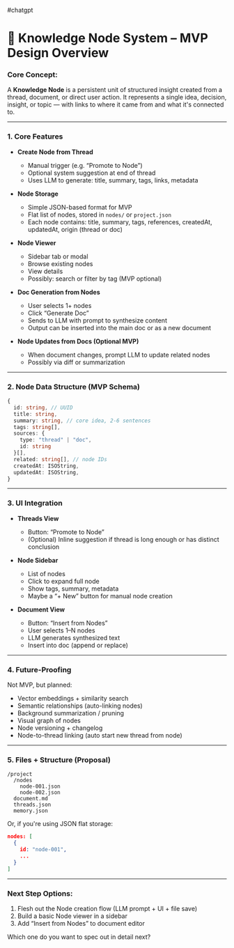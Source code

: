 #chatgpt 

# 🧠 Knowledge Node System – MVP Design Overview

### Core Concept:
A **Knowledge Node** is a persistent unit of structured insight created from a thread, document, or direct user action. It represents a single idea, decision, insight, or topic — with links to where it came from and what it's connected to.

---

### 1. Core Features

- **Create Node from Thread**
  - Manual trigger (e.g. “Promote to Node”)
  - Optional system suggestion at end of thread
  - Uses LLM to generate: title, summary, tags, links, metadata

- **Node Storage**
  - Simple JSON-based format for MVP
  - Flat list of nodes, stored in `nodes/` or `project.json`
  - Each node contains: title, summary, tags, references, createdAt, updatedAt, origin (thread or doc)

- **Node Viewer**
  - Sidebar tab or modal
  - Browse existing nodes
  - View details
  - Possibly: search or filter by tag (MVP optional)

- **Doc Generation from Nodes**
  - User selects 1+ nodes
  - Click “Generate Doc”
  - Sends to LLM with prompt to synthesize content
  - Output can be inserted into the main doc or as a new document

- **Node Updates from Docs (Optional MVP)**
  - When document changes, prompt LLM to update related nodes
  - Possibly via diff or summarization

---

### 2. Node Data Structure (MVP Schema)

```ts
{
  id: string, // UUID
  title: string,
  summary: string, // core idea, 2-6 sentences
  tags: string[],
  sources: {
    type: "thread" | "doc",
    id: string
  }[],
  related: string[], // node IDs
  createdAt: ISOString,
  updatedAt: ISOString,
}
```

---

### 3. UI Integration

- **Threads View**
  - Button: “Promote to Node”
  - (Optional) Inline suggestion if thread is long enough or has distinct conclusion

- **Node Sidebar**
  - List of nodes
  - Click to expand full node
  - Show tags, summary, metadata
  - Maybe a “+ New” button for manual node creation

- **Document View**
  - Button: “Insert from Nodes”
  - User selects 1–N nodes
  - LLM generates synthesized text
  - Insert into doc (append or replace)

---

### 4. Future-Proofing

Not MVP, but planned:
- Vector embeddings + similarity search
- Semantic relationships (auto-linking nodes)
- Background summarization / pruning
- Visual graph of nodes
- Node versioning + changelog
- Node-to-thread linking (auto start new thread from node)

---

### 5. Files + Structure (Proposal)

```
/project
  /nodes
    node-001.json
    node-002.json
  document.md
  threads.json
  memory.json
```

Or, if you're using JSON flat storage:

```json
nodes: [
  {
    id: "node-001",
    ...
  }
]
```

---

### Next Step Options:

1. Flesh out the Node creation flow (LLM prompt + UI + file save)
2. Build a basic Node viewer in a sidebar
3. Add “Insert from Nodes” to document editor

Which one do you want to spec out in detail next?